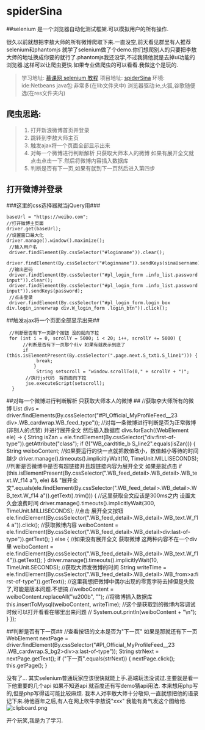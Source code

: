 # spiderSina
##selenium 是一个浏览器自动化测试框架.可以模拟用户的所有操作.

很久以前就想把李敖大师的所有微博爬取下来.一直没空,前天看见群里有人推荐selenium和phantomjs 就学了selenium做了个demo.你们想爬别人的只要把李敖大师的地址换成你要的就行了.phantomjs我还没学,不过我猜他就是去掉ui功能的浏览器.这样可以让爬虫更快.如果专业做爬虫的可以看看.我做这个是玩的.

> 学习地址: [慕课网 selenium 教程][1]
> 项目地址: [spiderSina][2]
> 环境:
> ide:Netbeans
> java包:非常多(在lib文件夹中)
> 浏览器驱动:ie,火狐,谷歌随便选(在res文件夹内)

## 爬虫思路: ##
    
>  1. 打开新浪微博首页并登录
>  2. 跳转到李敖大师主页
>  3. 触发ajax将一个页面全部显示出来
>  4. 对每一个微博进行判断解析 只获取大师本人的微博 
>     如果有展开全文就点击点击一下.然后将微博内容插入数据库
>  5. 判断是否有下一页,如果有就到下一页然后进入第四步

## 打开微博并登录 ##
###这里的css选择器就当jQuery用###

    baseUrl = "https://weibo.com";
    //打开微博主页面
    driver.get(baseUrl);
    //设置窗口最大化
    driver.manage().window().maximize();
     //输入用户名
     driver.findElement(By.cssSelector("#loginname")).clear();
     driver.findElement(By.cssSelector("#loginname")).sendKeys(sinaUsername);
     //输出密码
     driver.findElement(By.cssSelector("#pl_login_form .info_list.password input")).clear();
     driver.findElement(By.cssSelector("#pl_login_form .info_list.password input")).sendKeys(password);
     //点击登录
     driver.findElement(By.cssSelector("#pl_login_form.login_box div.login_innerwrap div.W_login_form .login_btn")).click();
     
##触发ajax将一个页面全部显示出来## 
   
     //判断是否有下一页那个按钮 没的就向下拉
     for (int i = 0, scrollY = 5000; i < 20; i++, scrollY += 5000) {
          //判断是否有下一页那个div 如果有就表示到底了
          if (this.isElementPresent(By.cssSelector(".page.next.S_txt1.S_line1"))) {
               break;
              }
               String setscroll = "window.scrollTo(0," + scrollY + ")";
           //执行js代码　将页面向下拉
           jse.executeScript(setscroll);
      }       

##对每一个微博进行判断解析 只获取大师本人的微博 ##
//获取李大师所有的微博
List<WebElement> divs = driver.findElements(By.cssSelector("#Pl_Official_MyProfileFeed__23 div>.WB_cardwrap.WB_feed_type"));
//对每一条微博进行判断是否为正常微博(非别人的点赞) 并进行展开全文 然后插入数据库
divs.forEach((WebElement ele) -> {
    String isZan = ele.findElement(By.cssSelector("div:first-of-type")).getAttribute("class");
    if (!("WB_cardtitle_b S_line2".equals(isZan))) {
        String weiboContent;
        //如果要运行的快一点就把数值改小，数值越小等待的时间越少
        driver.manage().timeouts().implicitlyWait(10, TimeUnit.MILLISECONDS);
        //判断是否微博中是否有超链接并且超链接内容为展开全文 如果是就点击
        if (this.isElementPresent(By.cssSelector(".WB_feed_detail>.WB_detail>.WB_text.W_f14 a"), ele)
                && "展开全文".equals(ele.findElement(By.cssSelector(".WB_feed_detail>.WB_detail>.WB_text.W_f14 a")).getText().trim())) {
            //这里获取全文应该是300ms之内 设置太久会浪费时间
            driver.manage().timeouts().implicitlyWait(300, TimeUnit.MILLISECONDS);
            //点击 展开全文按钮
            ele.findElement(By.cssSelector(".WB_feed_detail>.WB_detail>.WB_text.W_f14 a")).click();
            //获取微博内容
            weiboContent = ele.findElement(By.cssSelector(".WB_feed_detail>.WB_detail>div:last-of-type")).getText();
        } else {
        //如果没有展开全文 获取微博 这两种内容不在一个div里
            weiboContent = ele.findElement(By.cssSelector(".WB_feed_detail>.WB_detail>.WB_text.W_f14")).getText();
        }
        driver.manage().timeouts().implicitlyWait(10, TimeUnit.SECONDS);
        //获取大师发微博的时间
        String writeTime = ele.findElement(By.cssSelector(".WB_feed_detail>.WB_detail>.WB_from>a:first-of-type")).getText();
        //这里我想把微博中偶尔出现的零宽字符去掉但是失败了,可能是版本问题.不想搞
        //weiboContent = weiboContent.replaceAll("\\u200b", "");
        //将微博插入数据库
        this.insertToMysql(weiboContent, writeTime);
        //这个是获取到的微博内容调试时候可以打开看看在哪里出来问题
        // System.out.println(weiboContent + "\n");
    }
});
   
##判断是否有下一页##
    //查看按钮的文本是否为"下一页" 如果是那就还有下一页
     WebElement nextPage = driver.findElement(By.cssSelector("#Pl_Official_MyProfileFeed__23 .WB_cardwrap.S_bg2>div>a:last-of-type"));
     String strNext = nextPage.getText();
     if ("下一页".equals(strNext)) {
          nextPage.click();
          this.getPage();
       }

没有了... 其实selenium普通玩家应该很快就能上手.高端玩法没试过.主要就是看一下他重要的几个api
如果不知道api 就百度还有写demo猜api用法.
本来想用php写的,但是php写得话可能比较麻烦.
我本人对李敖大师十分敬仰,一直就想把他的语录记下来.待他百年之后,有人在网上吹牛李敖说"xxx"
我能有勇气发这个图给他.   
![clipboard.png](/img/bVV8bY)

开个玩笑,我是为了学习.
   
    


  [1]: http://www.imooc.com/video/13952
  [2]: https://github.com/buffge/spiderSina
